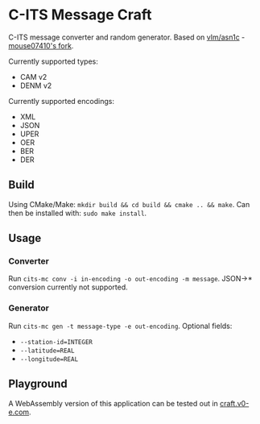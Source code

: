 # C-ITS Message Craft
C-ITS message converter and random generator.
Based on [vlm/asn1c](https://github.com/vlm/asn1c) - [mouse07410's fork](https://github.com/mouse07410/asn1c).

Currently supported types:
- CAM v2
- DENM v2

Currently supported encodings:
- XML
- JSON
- UPER
- OER
- BER
- DER

## Build
Using CMake/Make: `mkdir build && cd build && cmake .. && make`. Can then be installed with: `sudo make install`.

## Usage
### Converter
Run `cits-mc conv -i in-encoding -o out-encoding -m message`. JSON->* conversion currently not supported.

### Generator
Run `cits-mc gen -t message-type -e out-encoding`. 
Optional fields: 
- `--station-id=INTEGER` 
- `--latitude=REAL` 
- `--longitude=REAL`

## Playground
A WebAssembly version of this application can be tested out in [craft.v0-e.com](https://craft.v0-e.com).
